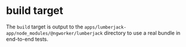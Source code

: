 # build target

The `build` target is output to the `apps/lumberjack-app/node_modules/@ngworker/lumberjack` directory to use a real bundle in end-to-end tests.
